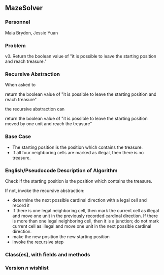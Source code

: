 ## MazeSolver

### Personnel

Maia Brydon, Jessie Yuan

### Problem

v0. Return the boolean value of "it is possible to leave the starting position and reach treasure."

### Recursive Abstraction
When asked to 

  return the boolean value of "it is possible to leave the starting position and reach treasure"
  
the recursive abstraction can 

  return the boolean value of "it is possible to leave the starting position moved by one unit and reach the treasure"
  
### Base Case
- The starting position is the position which contains the treasure.
- If all four neighboring cells are marked as illegal, then there is no treasure.

### English/Pseudocode Description of Algorithm
Check if the starting position is the position which contains the treasure.

If not, invoke the recursive abstraction:
- determine the next possible cardinal direction with a legal cell and record it
- If there is one legal neighboring cell, then mark the current cell as illegal and move one unit in the previously recorded cardinal direction. If there is more than one legal neighboring cell, then it is a junction; do not mark current cell as illegal and move one unit in the next possible cardinal direction.
- make the new position the new starting position
- invoke the recursive step 

### Class(es), with fields and methods

### Version *n* wishlist
